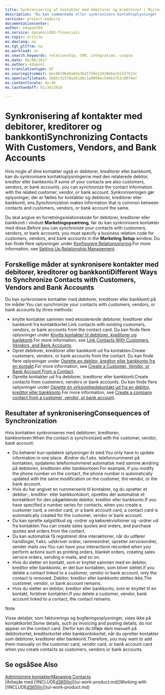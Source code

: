 ```yaml
---
title: Synkronisering af kontakter med debitorer og kreditorer | Microsoft Docs
description: "Du kan sammenkæde eller synkronisere kontaktoplysninger for kontakter, der også er debitorer, kreditorer eller bankkonti, så du kun opdaterer oplysninger ét sted."
services: project-madeira
documentationcenter: 
author: edupont04
ms.service: dynamics365-financials
ms.topic: article
ms.devlang: na
ms.tgt_pltfrm: na
ms.workload: na
ms.search.keywords: relationship, CRM, integration, couple
ms.date: 06/06/2017
ms.author: edupont
ms.translationtype: HT
ms.sourcegitcommit: bec0619be0a65e3625759e13d2866ac615d7513c
ms.openlocfilehash: 2b85c52378a351dbc1a0809ec540b1f53c8074ef
ms.contentlocale: da-dk
ms.lasthandoff: 01/30/2018

---
```

# <a name="synchronizing-contacts-with-customers-vendors-and-bank-accounts"></a><span data-ttu-id="5d693-103">Synkronisering af kontakter med debitorer, kreditorer og bankkonti</span><span class="sxs-lookup"><span data-stu-id="5d693-103">Synchronizing Contacts With Customers, Vendors, and Bank Accounts</span></span>
<span data-ttu-id="5d693-104">Hvis nogle af dine kontakter også er debitorer, kreditorer eller bankkonti, kan du synkronisere kontaktoplysningerne med den relaterede debitor, kreditor eller bankkonto.</span><span class="sxs-lookup"><span data-stu-id="5d693-104">If some of your contacts are also customers, vendors, or bank accounts, you can synchronize the contact information with the related customer, vendor, or bank account.</span></span> <span data-ttu-id="5d693-105">Synkroniseringen gør oplysninger, der er fælles for kontakter og debitorer, kreditorer eller bankkonti, ens.</span><span class="sxs-lookup"><span data-stu-id="5d693-105">Synchronization makes information that is common between contacts and customers, vendors, or bank account the same.</span></span>  

<span data-ttu-id="5d693-106">Du skal angive en forretningsrelationskode for debitorer, kreditorer eller bankkonti i vinduet **Marketingopsætning**, før du kan synkronisere kontakter med disse.</span><span class="sxs-lookup"><span data-stu-id="5d693-106">Before you can synchronize your contacts with customers, vendors, or bank accounts, you must specify a business relation code for customers, vendors, and bank accounts in the **Marketing Setup** window.</span></span> <span data-ttu-id="5d693-107">Du kan finde flere oplysninger under [Konfigurere Relationsstyring](marketing-setup-marketing.md).</span><span class="sxs-lookup"><span data-stu-id="5d693-107">For more information, see [Setting Up Relationship Management](marketing-setup-marketing.md).</span></span>

## <a name="different-ways-to-synchronize-contacts-with-customers-vendors-and-bank-accounts"></a><span data-ttu-id="5d693-108">Forskellige måder at synkronisere kontakter med debitorer, kreditorer og bankkonti</span><span class="sxs-lookup"><span data-stu-id="5d693-108">Different Ways to Synchronize Contacts with Customers, Vendors and Bank Accounts</span></span>
<span data-ttu-id="5d693-109">Du kan synkronisere kontakter med debitorer, kreditorer eller bankkonti på tre måder:</span><span class="sxs-lookup"><span data-stu-id="5d693-109">You can synchronize your contacts with customers, vendors, or bank accounts by three methods:</span></span>

* <span data-ttu-id="5d693-110">knytte kontakter sammen med eksisterende debitorer, kreditorer eller bankkonti fra kontaktkortet.</span><span class="sxs-lookup"><span data-stu-id="5d693-110">Link contacts with existing customers, vendors, or bank accounts from the contact card.</span></span> <span data-ttu-id="5d693-111">Du kan finde flere oplysninger under [Knytte kontakter til debitorer, kreditorer og bankkonti](marketing-how-link-contact.md).</span><span class="sxs-lookup"><span data-stu-id="5d693-111">For more information, see [Link Contacts With Customers, Vendors, and Bank Accounts](marketing-how-link-contact.md).</span></span>
* <span data-ttu-id="5d693-112">Opret debitorer, kreditorer eller bankkonti ud fra kontakten.</span><span class="sxs-lookup"><span data-stu-id="5d693-112">Create customers, vendors, or bank accounts from the contact.</span></span> <span data-ttu-id="5d693-113">Du kan finde flere oplysninger under [Oprette en debitor, kreditor eller bankkonto fra en kontakt](marketing-how-create-contacts-new-customers-vendors-bank-accounts.md).</span><span class="sxs-lookup"><span data-stu-id="5d693-113">For more information, see [Create a Customer, Vendor, or Bank Account From a Contact](marketing-how-create-contacts-new-customers-vendors-bank-accounts.md).</span></span>
* <span data-ttu-id="5d693-114">Oprette kontakter ud fra debitorer, kreditorer eller bankkonti.</span><span class="sxs-lookup"><span data-stu-id="5d693-114">Create contacts from customers, vendors or bank accounts.</span></span> <span data-ttu-id="5d693-115">Du kan finde flere oplysninger under [Oprette en virksomhedskontakt ud fra en debitor, kreditor eller bankkonto](marketing-how-create-contact-companies.md).</span><span class="sxs-lookup"><span data-stu-id="5d693-115">For more information, see [Create a company contact from a customer, vendor, or bank account](marketing-how-create-contact-companies.md).</span></span>

## <a name="consequences-of-synchronization"></a><span data-ttu-id="5d693-116">Resultater af synkronisering</span><span class="sxs-lookup"><span data-stu-id="5d693-116">Consequences of Synchronization</span></span>
<span data-ttu-id="5d693-117">Hvis kontakten synkroniseres med debitoren, kreditoren, bankkontoen:</span><span class="sxs-lookup"><span data-stu-id="5d693-117">When the contact is synchronized with the customer, vendor, bank account:</span></span>

* <span data-ttu-id="5d693-118">Du behøver kun opdatere oplysninger ét sted.</span><span class="sxs-lookup"><span data-stu-id="5d693-118">You only have to update information in one place.</span></span> <span data-ttu-id="5d693-119">Ændrer du f.eks. telefonnummeret på kontakten, opdateres telefonnummeret automatisk med samme ændring på debitoren, kreditoren eller bankkontoen.</span><span class="sxs-lookup"><span data-stu-id="5d693-119">For example, if you modify the phone number on the contact, the phone number is automatically updated with the same modification on the customer, the vendor, or the bank account.</span></span>
* <span data-ttu-id="5d693-120">Hvis du har angivet en nummerserie til kontakter, og du opretter et debitor-, kreditor- eller bankkontokort, oprettes der automatisk et kontaktkort for den pågældende debitor, kreditor eller bankkonto.</span><span class="sxs-lookup"><span data-stu-id="5d693-120">If you have specified a number series for contacts, when you create a customer card, a vendor card, or a bank account card, a contact card is automatically created for the customer, vendor or bank account.</span></span>
* <span data-ttu-id="5d693-121">Du kan oprette salgstilbud og -ordrer og købsrekvisitioner og -ordrer ud fra kontakten.</span><span class="sxs-lookup"><span data-stu-id="5d693-121">You can create sales quotes and orders, and purchase quotes and orders from the contact.</span></span>
* <span data-ttu-id="5d693-122">Du kan automatisk få registreret dine interaktioner, når du udfører handlinger, f.eks. udskriver ordrer, rammeordrer, opretter serviceordrer, sender mails osv.</span><span class="sxs-lookup"><span data-stu-id="5d693-122">You can have your interactions recorded when you perform actions such as printing orders, blanket orders, creating sales service orders, sending e-mails, and so on.</span></span>
* <span data-ttu-id="5d693-123">Hvis du sletter en kontakt, som er knyttet sammen med en debitor, kreditor eller bankkonto, er det kun kontakten, som bliver slettet.</span><span class="sxs-lookup"><span data-stu-id="5d693-123">If you delete a contact linked to a customer, vendor or bank account, only the contact is removed.</span></span> <span data-ttu-id="5d693-124">Debitor, kreditor eller bankkonto slettes ikke.</span><span class="sxs-lookup"><span data-stu-id="5d693-124">The customer, vendor, or bank account remains.</span></span>
* <span data-ttu-id="5d693-125">Hvis du sletter en debitor, kreditor eller bankkonto, som er knyttet til en kontakt, forbliver kontakten.</span><span class="sxs-lookup"><span data-stu-id="5d693-125">If you delete a customer, vendor, bank account linked to a contact, the contact remains.</span></span>

> [!NOTE]  
>   <span data-ttu-id="5d693-126">Visse detaljer, som fakturerings og bogføringsoplysninger, vises ikke på kontaktkortet.</span><span class="sxs-lookup"><span data-stu-id="5d693-126">Some details, such as invoicing and posting details, do not appear on the contact card.</span></span> <span data-ttu-id="5d693-127">Derfor kan du tilføje dem manuelt på debitorkortet, kreditorkortet eller bankkontokortet, når du opretter kontakter som debitorer, kreditorer eller bankkonti.</span><span class="sxs-lookup"><span data-stu-id="5d693-127">Therefore, you may want to add them manually on the customer card, vendor card, or bank account card when you create contacts as customers, vendors or bank accounts.</span></span>

## <a name="see-also"></a><span data-ttu-id="5d693-128">Se også</span><span class="sxs-lookup"><span data-stu-id="5d693-128">See Also</span></span>
[<span data-ttu-id="5d693-129">Administrere kontakter</span><span class="sxs-lookup"><span data-stu-id="5d693-129">Managing Contacts</span></span>](marketing-contacts.md)  
<span data-ttu-id="5d693-130">[Arbejde med [!INCLUDE[d365fin](includes/d365fin_md.md)]](ui-work-product.md)</span><span class="sxs-lookup"><span data-stu-id="5d693-130">[Working with [!INCLUDE[d365fin](includes/d365fin_md.md)]](ui-work-product.md)</span></span>

